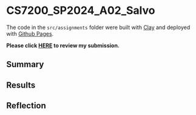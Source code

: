 # CS7200_SP2024_A02_Salvo

The code in the `src/assignments` folder were built with [Clay](https://scicloj.github.io/clay/) and deployed with [Github Pages](https://pages.github.com/).

**Please click [HERE]() to review my submission.**

## Summary

## Results

## Reflection
